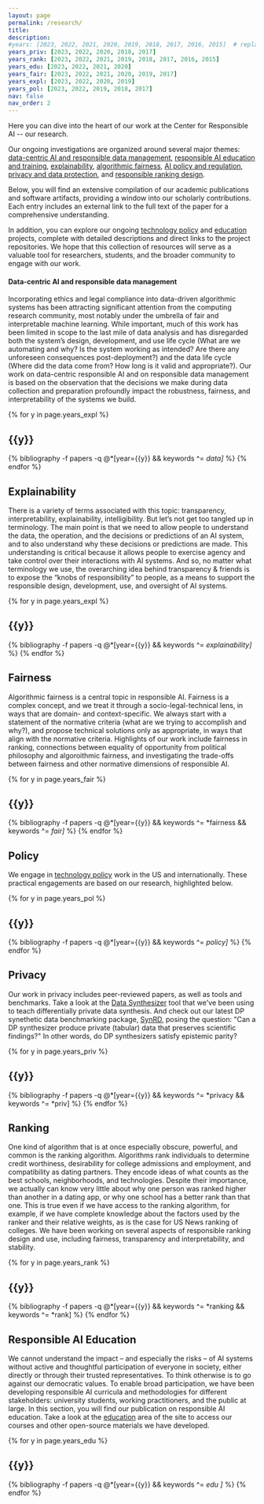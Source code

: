 ```yaml
---
layout: page
permalink: /research/
title: 
description: 
#years: [2023, 2022, 2021, 2020, 2019, 2018, 2017, 2016, 2015]  # replace with your own years
years_priv: [2023, 2022, 2020, 2018, 2017]  
years_rank: [2023, 2022, 2021, 2019, 2018, 2017, 2016, 2015]  
years_edu: [2023, 2022, 2021, 2020]  
years_fair: [2023, 2022, 2021, 2020, 2019, 2017]  
years_expl: [2023, 2022, 2020, 2019]  
years_pol: [2023, 2022, 2019, 2018, 2017]  
nav: false
nav_order: 2
---
```


<div id="banner-other" style="background-image: url('{{ "/assets/img/banner/Research_Banner.png" | relative_url }}');"></div>

<!-- <h3 class="category" id="research">Research</h3> -->

Here you can dive into the heart of our work at the Center for Responsible AI -- our research. 

Our ongoing investigations are organized around several major themes:
[data-centric AI and responsible data management](#data-centric),
[responsible AI education and training](#education),
[explainability](#explainability), [algorithmic fairness](#fairness),
[AI policy and regulation](#policy), [privacy and data
protection](#privacy), and [responsible ranking design](#ranking).

Below, you will find an extensive compilation of our academic
publications and software artifacts, providing a window into our
scholarly contributions. Each entry includes an external link to the
full text of the paper for a comprehensive understanding.

In addition, you can explore our ongoing [technology policy](/policy) and
[education](/education) projects, complete with detailed descriptions and direct
links to the project repositories. We hope that this collection of
resources will serve as a valuable tool for researchers, students, and
the broader community to engage with our work.

<!-- _pages/publications.md -->
<div class="publications">

<h4 class="category" id="data-centric">Data-centric AI and responsible data management</h4>

Incorporating ethics and legal
compliance into data-driven algorithmic systems has been attracting
significant attention from the computing research community, most
notably under the umbrella of fair and interpretable machine
learning. While important, much of this work has been limited in scope
to the last mile of data analysis and has disregarded both the
system’s design, development, and use life cycle (What are we
automating and why? Is the system working as intended?  Are there any
unforeseen consequences post-deployment?) and the data life cycle
(Where did the data come from? How long is it valid and
appropriate?). Our work on data-centric responsible AI and on
responsible data management is based on the observation that the
decisions we make during data collection and preparation profoundly
impact the robustness, fairness, and interpretability of the systems
we build.

  {% for y in page.years_expl %}
    <h2 class="year">{{y}}</h2>
    {% bibliography -f papers -q @*[year={{y}} && keywords ^= *data]* %}
  {% endfor %}

  <h2 class="category" id="explainability">Explainability</h2>
  <!-- Add your category specific text here -->

There is a variety of terms associated with this topic: transparency,
interpretability, explainability, intelligibility.  But let’s not get
too tangled up in terminology.  The main point is that we need to
allow people to understand the data, the operation, and the decisions
or predictions of an AI system, and to also understand why these
decisions or predictions are made.  This understanding is critical
because it allows people to exercise agency and take control over
their interactions with AI systems.  And so, no matter what
terminology we use, the overarching idea behind transparency & friends
is to expose the “knobs of responsibility” to people, as a means to
support the responsible design, development, use, and oversight of AI
systems.


{% for y in page.years_expl %}
    <h2 class="year">{{y}}</h2>
    {% bibliography -f papers -q @*[year={{y}} && keywords ^= *explainability]* %}
  {% endfor %}

  <h2 class="category" id="fairness">Fairness</h2>
  Algorithmic fairness is a central topic in responsible AI.  Fairness is a complex concept, and we
treat it through a socio-legal-technical lens, in ways that are domain- and context-specific. We always start
with a statement of the normative criteria (what are we trying to accomplish and why?), and propose technical solutions only as appropriate, in ways that align with the 
normative criteria. 
Highlights of our work include fairness in ranking, connections between equality of opportunity from political philosophy
and algoroithmic fairness, and investigating the trade-offs between fairness and other normative dimensions of responsible AI.   

  <!-- Add your category specific text here -->
  {% for y in page.years_fair %}
    <h2 class="year">{{y}}</h2>
    {% bibliography -f papers -q @*[year={{y}} && keywords ^= *fairness && keywords ^= *fair]* %}
  {% endfor %}

  <h2 class="category" id="policy">Policy</h2>
  We engage in <a href="../policy/">technology policy</a> work in the US and internationally.   
  These practical engagements are based
  on our research, highlighted below.

  <!-- Add your category specific text here -->
  {% for y in page.years_pol %}
    <h2 class="year">{{y}}</h2>
    {% bibliography -f papers -q @*[year={{y}} && keywords ^= *policy]* %}
  {% endfor %}
  
  <h2 class="category" id="privacy">Privacy</h2>
  Our work in privacy includes peer-reviewed papers, as well as tools and benchmarks.
  Take a look at the <a href="https://github.com/DataResponsibly/DataSynthesizer">Data Synthesizer</a> tool
  that we've been using to teach differentially private data synthesis.  
  And check out our latest DP synethetic data benchmarking package,
  <a href="https://github.com/DataResponsibly/SynRD">SynRD</a>, posing the question: 
  "Can a DP synthesizer produce private (tabular) data that preserves scientific findings?" 
  In other words, do DP synthesizers satisfy epistemic parity?

  <!-- Add your category specific text here -->
  {% for y in page.years_priv %}
    <h2 class="year">{{y}}</h2>
    {% bibliography -f papers -q @*[year={{y}} && keywords ^= *privacy && keywords ^= *priv] %}
  {% endfor %}

  <h2 class="category" id="ranking">Ranking</h2> One kind of algorithm
  that is at once especially obscure, powerful, and common is the
  ranking algorithm. Algorithms rank individuals to determine credit
  worthiness, desirability for college admissions and employment, and
  compatibility as dating partners. They encode ideas of what counts
  as the best schools, neighborhoods, and technologies. Despite their
  importance, we actually can know very little about why one person
  was ranked higher than another in a dating app, or why one school
  has a better rank than that one. This is true even if we have access
  to the ranking algorithm, for example, if we have complete knowledge
  about the factors used by the ranker and their relative weights, as
  is the case for US News ranking of colleges.  We have been working
  on several aspects of responsible ranking design and use, including
  fairness, transparency and interpretability, and stability.

  <!-- Add your category specific text here -->
  {% for y in page.years_rank %}
    <h2 class="year">{{y}}</h2>
    {% bibliography -f papers -q @*[year={{y}} && keywords ^= *ranking && keywords ^= *rank] %}
  {% endfor %}

  <h2 class="category" id="education">Responsible AI Education</h2>
<!-- Add your category specific text here -->
We cannot understand the impact – and especially the risks – of AI
systems without active and thoughtful participation of everyone in
society, either directly or through their trusted representatives.  To
think otherwise is to go against our democratic values. To enable
broad participation, we have been developing responsible AI curricula
and methodologies for different stakeholders: university students,
working practitioners, and the public at large. In this section, you
will find our publication on responsible AI education.  Take a look at
the <a href="/education">education</a> area of the site to access our
courses and other open-source materials we have developed.

  {% for y in page.years_edu %}
    <h2 class="year">{{y}}</h2>
    {% bibliography -f papers -q @*[year={{y}} && keywords ^= *edu ]* %}
  {% endfor %}

</div>
